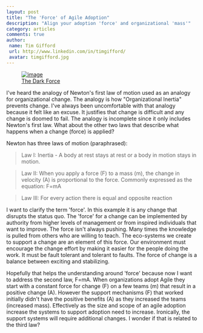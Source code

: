 ```yaml
---
layout: post
title: "The 'Force' of Agile Adoption"
description: "Align your adoption 'force' and organizational 'mass'"
category: articles
comments: true
author:
 name: Tim Gifford
 url: http://www.linkedin.com/in/timgifford/
 avatar: timgifford.jpg
---
```

<figure>
	<a href="http://www.flickr.com/photos/mac_filko/5109844753/in/photolist-8MxhPB-8VZQ3e-cmFieC-bQdHjB-84toZq-89zQBj-8y7nsY-7U2jZB-7ypXGN-eGLt8k-cmbasE-dnWCns-aALUA1-aAJ7z2-dpxfGm-a6LaNH-a7Kz71-cw69s3-b2UT6p-dm7rWc-drZZTA-7A47Nd-coT5To-crEka5-dqqrNr-dnWwLM-933pKy-dnWCqY-dnWwS4-dnWwHi-fDC4tn-fDtMi9-fDpmvJ/"><img alt="image" src="http://farm2.staticflickr.com/1376/5109844753_f18d3c7286_b_d.jpg"></a>
	<figcaption><a href="http://www.flickr.com/photos/mac_filko/5109844753/in/photolist-8MxhPB-8VZQ3e-cmFieC-bQdHjB-84toZq-89zQBj-8y7nsY-7U2jZB-7ypXGN-eGLt8k-cmbasE-dnWCns-aALUA1-aAJ7z2-dpxfGm-a6LaNH-a7Kz71-cw69s3-b2UT6p-dm7rWc-drZZTA-7A47Nd-coT5To-crEka5-dqqrNr-dnWwLM-933pKy-dnWCqY-dnWwS4-dnWwHi-fDC4tn-fDtMi9-fDpmvJ/" title="The
Dark Force">The Dark Force</a>
  </figcaption>
</figure>

I've heard the analogy of Newton's first law of motion used as an
analogy for organizational change. The analogy is how "Organizational
Inertia" prevents change. I've always been uncomfortable with that
analogy because it felt like an excuse. It justifies that change is
difficult and any change is doomed to fail. The analogy is incomplete since it only includes Newton's first
law. What about the other two laws that describe what happens when a
change (force) is applied?

Newton has three laws of motion (paraphrased):
> Law I: Inertia - A body at rest stays at rest or a body in motion stays in motion.

> Law II: When you apply a force (F) to a mass (m), the change in velocity (A) is proportional to the force. Commonly expressed as the equation: F=mA

> Law III: For every action there is equal and opposite reaction

I want to clarify the term 'force'. In this example it is any change
that disrupts the status quo. The 'force' for a change can be
implemented by authority from higher levels of management or from
inspired individuals that want to improve. The force isn't always pushing. Many times the knowledge is
pulled from others who are willing to teach. The eco-systems we create to support a change are an element of this force.
Our environment must encourage the change effort by making it easier for the
people doing the work. It must be fault tolerant and tolerant to faults.
The force of change is a balance between exciting and stabilizing.

Hopefully that helps the understanding around 'force' because now I want
to address the second law, F=mA. When organizations
adopt Agile they start with a constant force for change (F) on a few
teams (m) that result in a positive change (A). However the support
mechanisms (F) that worked initially didn't have the positive
benefits (A) as they increased the teams (increased mass). Effectively
as the size and scope of an agile adoption increase the systems to
support adoption need to increase. Ironically, the support systems will
require additional changes. I wonder if that is related to the third law? 
